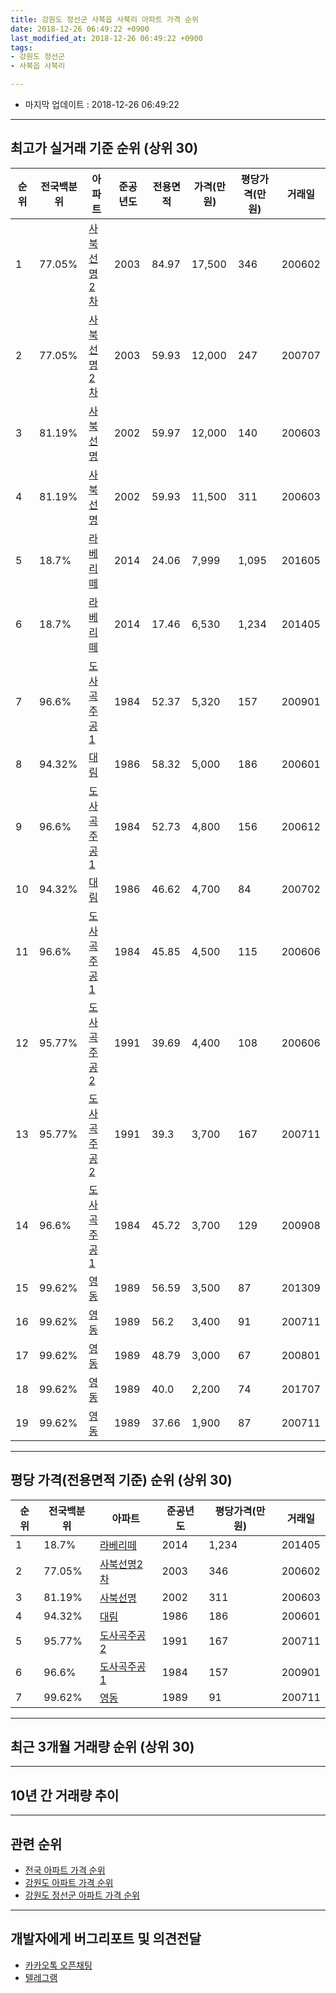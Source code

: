 ```yaml
---
title: 강원도 정선군 사북읍 사북리 아파트 가격 순위
date: 2018-12-26 06:49:22 +0900
last_modified_at: 2018-12-26 06:49:22 +0900
tags:
- 강원도 정선군
- 사북읍 사북리

---
```


* 마지막 업데이트 : 2018-12-26 06:49:22

---

## 최고가 실거래 기준 순위 (상위 30)


|순위|전국백분위|아파트|준공년도|전용면적|가격(만원)|평당가격(만원)|거래일|
|---|---|---|---|---|---|---|---|
|1|77.05%|[사북선명2차](https://search.naver.com/search.naver?query=%EA%B0%95%EC%9B%90%EB%8F%84+%EC%A0%95%EC%84%A0%EA%B5%B0+%EC%82%AC%EB%B6%81%EC%9D%8D+%EC%82%AC%EB%B6%81%EB%A6%AC+%EC%82%AC%EB%B6%81%EC%84%A0%EB%AA%852%EC%B0%A8)|2003|84.97|17,500|346|200602|
|2|77.05%|[사북선명2차](https://search.naver.com/search.naver?query=%EA%B0%95%EC%9B%90%EB%8F%84+%EC%A0%95%EC%84%A0%EA%B5%B0+%EC%82%AC%EB%B6%81%EC%9D%8D+%EC%82%AC%EB%B6%81%EB%A6%AC+%EC%82%AC%EB%B6%81%EC%84%A0%EB%AA%852%EC%B0%A8)|2003|59.93|12,000|247|200707|
|3|81.19%|[사북선명](https://search.naver.com/search.naver?query=%EA%B0%95%EC%9B%90%EB%8F%84+%EC%A0%95%EC%84%A0%EA%B5%B0+%EC%82%AC%EB%B6%81%EC%9D%8D+%EC%82%AC%EB%B6%81%EB%A6%AC+%EC%82%AC%EB%B6%81%EC%84%A0%EB%AA%85)|2002|59.97|12,000|140|200603|
|4|81.19%|[사북선명](https://search.naver.com/search.naver?query=%EA%B0%95%EC%9B%90%EB%8F%84+%EC%A0%95%EC%84%A0%EA%B5%B0+%EC%82%AC%EB%B6%81%EC%9D%8D+%EC%82%AC%EB%B6%81%EB%A6%AC+%EC%82%AC%EB%B6%81%EC%84%A0%EB%AA%85)|2002|59.93|11,500|311|200603|
|5|18.7%|[라베리떼](https://search.naver.com/search.naver?query=%EA%B0%95%EC%9B%90%EB%8F%84+%EC%A0%95%EC%84%A0%EA%B5%B0+%EC%82%AC%EB%B6%81%EC%9D%8D+%EC%82%AC%EB%B6%81%EB%A6%AC+%EB%9D%BC%EB%B2%A0%EB%A6%AC%EB%96%BC)|2014|24.06|7,999|1,095|201605|
|6|18.7%|[라베리떼](https://search.naver.com/search.naver?query=%EA%B0%95%EC%9B%90%EB%8F%84+%EC%A0%95%EC%84%A0%EA%B5%B0+%EC%82%AC%EB%B6%81%EC%9D%8D+%EC%82%AC%EB%B6%81%EB%A6%AC+%EB%9D%BC%EB%B2%A0%EB%A6%AC%EB%96%BC)|2014|17.46|6,530|1,234|201405|
|7|96.6%|[도사곡주공1](https://search.naver.com/search.naver?query=%EA%B0%95%EC%9B%90%EB%8F%84+%EC%A0%95%EC%84%A0%EA%B5%B0+%EC%82%AC%EB%B6%81%EC%9D%8D+%EC%82%AC%EB%B6%81%EB%A6%AC+%EB%8F%84%EC%82%AC%EA%B3%A1%EC%A3%BC%EA%B3%B51)|1984|52.37|5,320|157|200901|
|8|94.32%|[대림](https://search.naver.com/search.naver?query=%EA%B0%95%EC%9B%90%EB%8F%84+%EC%A0%95%EC%84%A0%EA%B5%B0+%EC%82%AC%EB%B6%81%EC%9D%8D+%EC%82%AC%EB%B6%81%EB%A6%AC+%EB%8C%80%EB%A6%BC)|1986|58.32|5,000|186|200601|
|9|96.6%|[도사곡주공1](https://search.naver.com/search.naver?query=%EA%B0%95%EC%9B%90%EB%8F%84+%EC%A0%95%EC%84%A0%EA%B5%B0+%EC%82%AC%EB%B6%81%EC%9D%8D+%EC%82%AC%EB%B6%81%EB%A6%AC+%EB%8F%84%EC%82%AC%EA%B3%A1%EC%A3%BC%EA%B3%B51)|1984|52.73|4,800|156|200612|
|10|94.32%|[대림](https://search.naver.com/search.naver?query=%EA%B0%95%EC%9B%90%EB%8F%84+%EC%A0%95%EC%84%A0%EA%B5%B0+%EC%82%AC%EB%B6%81%EC%9D%8D+%EC%82%AC%EB%B6%81%EB%A6%AC+%EB%8C%80%EB%A6%BC)|1986|46.62|4,700|84|200702|
|11|96.6%|[도사곡주공1](https://search.naver.com/search.naver?query=%EA%B0%95%EC%9B%90%EB%8F%84+%EC%A0%95%EC%84%A0%EA%B5%B0+%EC%82%AC%EB%B6%81%EC%9D%8D+%EC%82%AC%EB%B6%81%EB%A6%AC+%EB%8F%84%EC%82%AC%EA%B3%A1%EC%A3%BC%EA%B3%B51)|1984|45.85|4,500|115|200606|
|12|95.77%|[도사곡주공2](https://search.naver.com/search.naver?query=%EA%B0%95%EC%9B%90%EB%8F%84+%EC%A0%95%EC%84%A0%EA%B5%B0+%EC%82%AC%EB%B6%81%EC%9D%8D+%EC%82%AC%EB%B6%81%EB%A6%AC+%EB%8F%84%EC%82%AC%EA%B3%A1%EC%A3%BC%EA%B3%B52)|1991|39.69|4,400|108|200606|
|13|95.77%|[도사곡주공2](https://search.naver.com/search.naver?query=%EA%B0%95%EC%9B%90%EB%8F%84+%EC%A0%95%EC%84%A0%EA%B5%B0+%EC%82%AC%EB%B6%81%EC%9D%8D+%EC%82%AC%EB%B6%81%EB%A6%AC+%EB%8F%84%EC%82%AC%EA%B3%A1%EC%A3%BC%EA%B3%B52)|1991|39.3|3,700|167|200711|
|14|96.6%|[도사곡주공1](https://search.naver.com/search.naver?query=%EA%B0%95%EC%9B%90%EB%8F%84+%EC%A0%95%EC%84%A0%EA%B5%B0+%EC%82%AC%EB%B6%81%EC%9D%8D+%EC%82%AC%EB%B6%81%EB%A6%AC+%EB%8F%84%EC%82%AC%EA%B3%A1%EC%A3%BC%EA%B3%B51)|1984|45.72|3,700|129|200908|
|15|99.62%|[영동](https://search.naver.com/search.naver?query=%EA%B0%95%EC%9B%90%EB%8F%84+%EC%A0%95%EC%84%A0%EA%B5%B0+%EC%82%AC%EB%B6%81%EC%9D%8D+%EC%82%AC%EB%B6%81%EB%A6%AC+%EC%98%81%EB%8F%99)|1989|56.59|3,500|87|201309|
|16|99.62%|[영동](https://search.naver.com/search.naver?query=%EA%B0%95%EC%9B%90%EB%8F%84+%EC%A0%95%EC%84%A0%EA%B5%B0+%EC%82%AC%EB%B6%81%EC%9D%8D+%EC%82%AC%EB%B6%81%EB%A6%AC+%EC%98%81%EB%8F%99)|1989|56.2|3,400|91|200711|
|17|99.62%|[영동](https://search.naver.com/search.naver?query=%EA%B0%95%EC%9B%90%EB%8F%84+%EC%A0%95%EC%84%A0%EA%B5%B0+%EC%82%AC%EB%B6%81%EC%9D%8D+%EC%82%AC%EB%B6%81%EB%A6%AC+%EC%98%81%EB%8F%99)|1989|48.79|3,000|67|200801|
|18|99.62%|[영동](https://search.naver.com/search.naver?query=%EA%B0%95%EC%9B%90%EB%8F%84+%EC%A0%95%EC%84%A0%EA%B5%B0+%EC%82%AC%EB%B6%81%EC%9D%8D+%EC%82%AC%EB%B6%81%EB%A6%AC+%EC%98%81%EB%8F%99)|1989|40.0|2,200|74|201707|
|19|99.62%|[영동](https://search.naver.com/search.naver?query=%EA%B0%95%EC%9B%90%EB%8F%84+%EC%A0%95%EC%84%A0%EA%B5%B0+%EC%82%AC%EB%B6%81%EC%9D%8D+%EC%82%AC%EB%B6%81%EB%A6%AC+%EC%98%81%EB%8F%99)|1989|37.66|1,900|87|200711|


---

## 평당 가격(전용면적 기준) 순위 (상위 30)


|순위|전국백분위|아파트|준공년도|평당가격(만원)|거래일|
|---|---|---|---|---|---|
|1|18.7%|[라베리떼](https://search.naver.com/search.naver?query=%EA%B0%95%EC%9B%90%EB%8F%84+%EC%A0%95%EC%84%A0%EA%B5%B0+%EC%82%AC%EB%B6%81%EC%9D%8D+%EC%82%AC%EB%B6%81%EB%A6%AC+%EB%9D%BC%EB%B2%A0%EB%A6%AC%EB%96%BC)|2014|1,234|201405|
|2|77.05%|[사북선명2차](https://search.naver.com/search.naver?query=%EA%B0%95%EC%9B%90%EB%8F%84+%EC%A0%95%EC%84%A0%EA%B5%B0+%EC%82%AC%EB%B6%81%EC%9D%8D+%EC%82%AC%EB%B6%81%EB%A6%AC+%EC%82%AC%EB%B6%81%EC%84%A0%EB%AA%852%EC%B0%A8)|2003|346|200602|
|3|81.19%|[사북선명](https://search.naver.com/search.naver?query=%EA%B0%95%EC%9B%90%EB%8F%84+%EC%A0%95%EC%84%A0%EA%B5%B0+%EC%82%AC%EB%B6%81%EC%9D%8D+%EC%82%AC%EB%B6%81%EB%A6%AC+%EC%82%AC%EB%B6%81%EC%84%A0%EB%AA%85)|2002|311|200603|
|4|94.32%|[대림](https://search.naver.com/search.naver?query=%EA%B0%95%EC%9B%90%EB%8F%84+%EC%A0%95%EC%84%A0%EA%B5%B0+%EC%82%AC%EB%B6%81%EC%9D%8D+%EC%82%AC%EB%B6%81%EB%A6%AC+%EB%8C%80%EB%A6%BC)|1986|186|200601|
|5|95.77%|[도사곡주공2](https://search.naver.com/search.naver?query=%EA%B0%95%EC%9B%90%EB%8F%84+%EC%A0%95%EC%84%A0%EA%B5%B0+%EC%82%AC%EB%B6%81%EC%9D%8D+%EC%82%AC%EB%B6%81%EB%A6%AC+%EB%8F%84%EC%82%AC%EA%B3%A1%EC%A3%BC%EA%B3%B52)|1991|167|200711|
|6|96.6%|[도사곡주공1](https://search.naver.com/search.naver?query=%EA%B0%95%EC%9B%90%EB%8F%84+%EC%A0%95%EC%84%A0%EA%B5%B0+%EC%82%AC%EB%B6%81%EC%9D%8D+%EC%82%AC%EB%B6%81%EB%A6%AC+%EB%8F%84%EC%82%AC%EA%B3%A1%EC%A3%BC%EA%B3%B51)|1984|157|200901|
|7|99.62%|[영동](https://search.naver.com/search.naver?query=%EA%B0%95%EC%9B%90%EB%8F%84+%EC%A0%95%EC%84%A0%EA%B5%B0+%EC%82%AC%EB%B6%81%EC%9D%8D+%EC%82%AC%EB%B6%81%EB%A6%AC+%EC%98%81%EB%8F%99)|1989|91|200711|


---

## 최근 3개월 거래량 순위 (상위 30)


<div style="width:100%;">
    <canvas id="deal_count_ranking" height="250"></canvas>
</div>


<script>
new Chart(document.getElementById("deal_count_ranking"), {
    type: 'horizontalBar',
    data: {
        labels: ['도사곡주공2', '사북선명', '영동', '도사곡주공1', '대림', '사북선명2차'],
        datasets: [{
            label: '실거래 수',
            data: [4, 3, 3, 3, 2, 1],
            borderColor: "rgba(255, 0, 128, 1)",
            backgroundColor: "rgba(255, 0, 128, 0.5)",
            fill: false,
        }]
    },
    options: {
        responsive: true,
        title: {
            display: true,
            text: '최근 3개월 거래량 순위'
        },
        tooltips: {
            mode: 'index',
            intersect: false,
            callbacks: {
                title: function(tooltipItems, data) {
                    return "실거래 수:";
                },
                label: function(tooltipItem, data) {
                    return data.labels[tooltipItem.index] + ": " + tooltipItem.xLabel;
                }
            }
        },
        hover: {
            mode: 'nearest',
            intersect: true
        },
        scales: {
            xAxes: [{
                display: true,
                scaleLabel: {
                    display: true,
                    labelString: '실거래 수'
                },
                ticks: {
                    suggestedMin: 0,
                }
            }],
            yAxes: [{
                display: true,
                ticks: {
                    autoSkip: false,
                    callback: function(value, index, values) {
                        if (value.length > 15)
                            return value.substr(0, 13) + "...";
                        else
                            return value;
                    }
                },
                scaleLabel: {
                    display: false,
                }
            }]
        }
    }
});

</script>


---

## 10년 간 거래량 추이


<div style="width:100%;">
    <canvas id="deal_progress" height="250"></canvas>
</div>

<script>
new Chart(document.getElementById("deal_progress"), {
    type: 'line',
    data: {
        labels: ['200812','200901','200902','200903','200904','200905','200906','200907','200908','200909','200910','200911','200912','201001','201002','201003','201004','201005','201006','201007','201008','201009','201010','201011','201012','201101','201102','201103','201104','201105','201106','201107','201108','201109','201110','201111','201112','201201','201202','201203','201204','201205','201206','201207','201208','201209','201210','201211','201212','201301','201302','201303','201304','201305','201306','201307','201308','201309','201310','201311','201312','201401','201402','201403','201404','201405','201406','201407','201408','201409','201410','201411','201412','201501','201502','201503','201504','201505','201506','201507','201508','201509','201510','201511','201512','201601','201602','201603','201604','201605','201606','201607','201608','201609','201610','201611','201612','201701','201702','201703','201704','201705','201706','201707','201708','201709','201710','201711','201712','201801','201802','201803','201804','201805','201806','201807','201808','201809','201810','201811','201812'],
        datasets: [{
            label: '실거래 수',
            pointRadius: 1,
            data: [4, 9, 4, 7, 6, 5, 1, 4, 14, 7, 9, 1, 7, 9, 10, 14, 8, 7, 10, 7, 3, 6, 5, 6, 7, 9, 9, 9, 4, 11, 7, 7, 10, 11, 13, 6, 7, 5, 6, 7, 10, 4, 3, 1, 3, 10, 5, 22, 8, 1, 7, 10, 9, 8, 10, 7, 6, 5, 3, 7, 4, 6, 5, 13, 3, 7, 10, 9, 3, 2, 11, 6, 4, 3, 6, 7, 7, 8, 8, 10, 5, 11, 7, 8, 7, 3, 2, 15, 1, 6, 9, 6, 5, 7, 7, 8, 4, 5, 5, 9, 6, 4, 9, 8, 8, 6, 4, 3, 2, 1, 8, 7, 3, 16, 10, 7, 7, 7, 10, 6, 0],
            borderColor: "rgba(255, 201, 14, 1)",
            backgroundColor: "rgba(255, 201, 14, 0.5)",
            fill: true,
        }]
    },
    options: {
        responsive: true,
        title: {
            display: true,
            text: '10년간 거래량 추이'
        },
        tooltips: {
            mode: 'index',
            intersect: false,
        },
        hover: {
            mode: 'nearest',
            intersect: true
        },
        scales: {
            xAxes: [{
                display: true,
                scaleLabel: {
                    display: true,
                    labelString: '년/월'
                }
            }],
            yAxes: [{
                display: true,
                ticks: {
                    suggestedMin: 0,
                },
                scaleLabel: {
                    display: true,
                    labelString: '실거래 수'
                }
            }]
        }
    }
});

</script>


---

## 관련 순위

- [전국 아파트 가격 순위](https://inasie.github.io/apt-ranking/전국)
- [강원도 아파트 가격 순위](https://inasie.github.io/apt-ranking/강원도)
- [강원도 정선군 아파트 가격 순위](https://inasie.github.io/apt-ranking/강원도-정선군)


---

## 개발자에게 버그리포트 및 의견전달

- [카카오톡 오픈채팅](https://open.kakao.com/o/gLJUAP4)
- [텔레그램](https://t.me/inasie)

